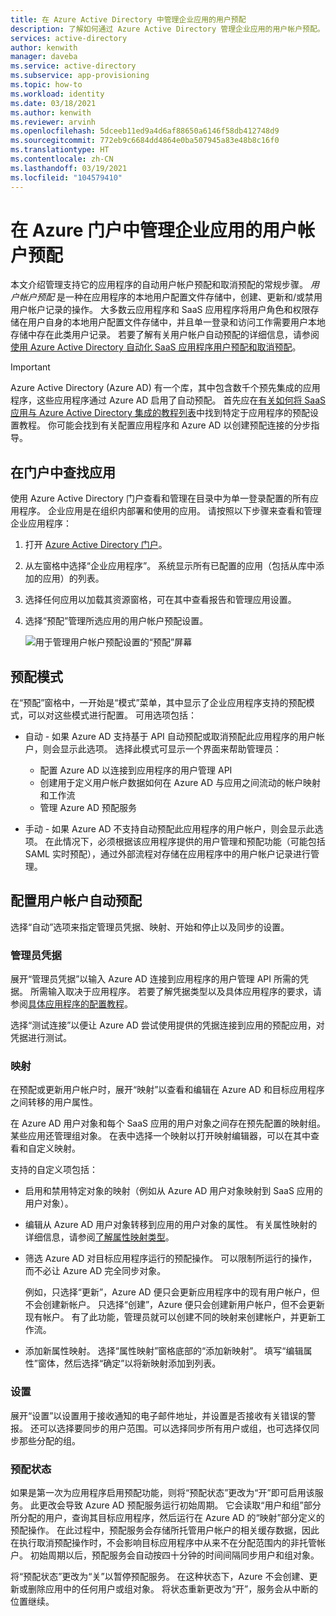```yaml
---
title: 在 Azure Active Directory 中管理企业应用的用户预配
description: 了解如何通过 Azure Active Directory 管理企业应用的用户帐户预配。
services: active-directory
author: kenwith
manager: daveba
ms.service: active-directory
ms.subservice: app-provisioning
ms.topic: how-to
ms.workload: identity
ms.date: 03/18/2021
ms.author: kenwith
ms.reviewer: arvinh
ms.openlocfilehash: 5dceeb11ed9a4d6af88650a6146f58db412748d9
ms.sourcegitcommit: 772eb9c6684dd4864e0ba507945a83e48b8c16f0
ms.translationtype: HT
ms.contentlocale: zh-CN
ms.lasthandoff: 03/19/2021
ms.locfileid: "104579410"
---
```

# <a name="managing-user-account-provisioning-for-enterprise-apps-in-the-azure-portal"></a>在 Azure 门户中管理企业应用的用户帐户预配

本文介绍管理支持它的应用程序的自动用户帐户预配和取消预配的常规步骤。 *用户帐户预配* 是一种在应用程序的本地用户配置文件存储中，创建、更新和/或禁用用户帐户记录的操作。 大多数云应用程序和 SaaS 应用程序将用户角色和权限存储在用户自身的本地用户配置文件存储中，并且单一登录和访问工作需要用户本地存储中存在此类用户记录。 若要了解有关用户帐户自动预配的详细信息，请参阅[使用 Azure Active Directory 自动化 SaaS 应用程序用户预配和取消预配](user-provisioning.md)。

> [!IMPORTANT]
> Azure Active Directory (Azure AD) 有一个库，其中包含数千个预先集成的应用程序，这些应用程序通过 Azure AD 启用了自动预配。 首先应在[有关如何将 SaaS 应用与 Azure Active Directory 集成的教程列表](../saas-apps/tutorial-list.md)中找到特定于应用程序的预配设置教程。 你可能会找到有关配置应用程序和 Azure AD 以创建预配连接的分步指导。

## <a name="finding-your-apps-in-the-portal"></a>在门户中查找应用

使用 Azure Active Directory 门户查看和管理在目录中为单一登录配置的所有应用程序。 企业应用是在组织内部署和使用的应用。 请按照以下步骤来查看和管理企业应用程序：

1. 打开 [Azure Active Directory 门户](https://aad.portal.azure.com)。
1. 从左窗格中选择“企业应用程序”。 系统显示所有已配置的应用（包括从库中添加的应用）的列表。
1. 选择任何应用以加载其资源窗格，可在其中查看报告和管理应用设置。
1. 选择“预配”管理所选应用的用户帐户预配设置。

   ![用于管理用户帐户预配设置的“预配”屏幕](./media/configure-automatic-user-provisioning-portal/enterprise-apps-provisioning.png)

## <a name="provisioning-modes"></a>预配模式

在“预配”窗格中，一开始是“模式”菜单，其中显示了企业应用程序支持的预配模式，可以对这些模式进行配置。 可用选项包括：

* 自动 - 如果 Azure AD 支持基于 API 自动预配或取消预配此应用程序的用户帐户，则会显示此选项。 选择此模式可显示一个界面来帮助管理员：

  * 配置 Azure AD 以连接到应用程序的用户管理 API
  * 创建用于定义用户帐户数据如何在 Azure AD 与应用之间流动的帐户映射和工作流
  * 管理 Azure AD 预配服务

* 手动 - 如果 Azure AD 不支持自动预配此应用程序的用户帐户，则会显示此选项。 在此情况下，必须根据该应用程序提供的用户管理和预配功能（可能包括 SAML 实时预配），通过外部流程对存储在应用程序中的用户帐户记录进行管理。

## <a name="configuring-automatic-user-account-provisioning"></a>配置用户帐户自动预配

选择“自动”选项来指定管理员凭据、映射、开始和停止以及同步的设置。

### <a name="admin-credentials"></a>管理员凭据

展开“管理员凭据”以输入 Azure AD 连接到应用程序的用户管理 API 所需的凭据。 所需输入取决于应用程序。 若要了解凭据类型以及具体应用程序的要求，请参阅[具体应用程序的配置教程](user-provisioning.md)。

选择“测试连接”以便让 Azure AD 尝试使用提供的凭据连接到应用的预配应用，对凭据进行测试。

### <a name="mappings"></a>映射

在预配或更新用户帐户时，展开“映射”以查看和编辑在 Azure AD 和目标应用程序之间转移的用户属性。

在 Azure AD 用户对象和每个 SaaS 应用的用户对象之间存在预先配置的映射组。 某些应用还管理组对象。 在表中选择一个映射以打开映射编辑器，可以在其中查看和自定义映射。

支持的自定义项包括：

* 启用和禁用特定对象的映射（例如从 Azure AD 用户对象映射到 SaaS 应用的用户对象）。
* 编辑从 Azure AD 用户对象转移到应用的用户对象的属性。 有关属性映射的详细信息，请参阅[了解属性映射类型](customize-application-attributes.md#understanding-attribute-mapping-types)。
* 筛选 Azure AD 对目标应用程序运行的预配操作。 可以限制所运行的操作，而不必让 Azure AD 完全同步对象。

  例如，只选择“更新”，Azure AD 便只会更新应用程序中的现有用户帐户，但不会创建新帐户。 只选择“创建”，Azure 便只会创建新用户帐户，但不会更新现有帐户。 有了此功能，管理员就可以创建不同的映射来创建帐户，并更新工作流。

* 添加新属性映射。 选择“属性映射”窗格底部的“添加新映射”。 填写“编辑属性”窗体，然后选择“确定”以将新映射添加到列表。

### <a name="settings"></a>设置

展开“设置”以设置用于接收通知的电子邮件地址，并设置是否接收有关错误的警报。 还可以选择要同步的用户范围。可以选择同步所有用户或组，也可选择仅同步那些分配的组。

### <a name="provisioning-status"></a>预配状态 

如果是第一次为应用程序启用预配功能，则将“预配状态”更改为“开”即可启用该服务。 此更改会导致 Azure AD 预配服务运行初始周期。 它会读取“用户和组”部分所分配的用户，查询其目标应用程序，然后运行在 Azure AD 的“映射”部分定义的预配操作。 在此过程中，预配服务会存储所托管用户帐户的相关缓存数据，因此在执行取消预配操作时，不会影响目标应用程序中从来不在分配范围内的非托管帐户。 初始周期以后，预配服务会自动按四十分钟的时间间隔同步用户和组对象。

将“预配状态”更改为“关”以暂停预配服务。 在这种状态下，Azure 不会创建、更新或删除应用中的任何用户或组对象。 将状态重新更改为“开”，服务会从中断的位置继续。
